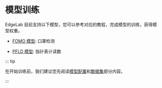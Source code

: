 # 模型训练

EdgeLab 目前支持以下模型，您可以参考对应的教程，完成模型的训练，获得模型权重。

- [FOMO 模型](./fomo.md): 口罩检测

- [PFLD 模型](./pfld.md): 指针表计读数

::: tip

在开始训练前，我们建议您先阅读[模型配置](../config.md)和[数据集](../datasets.md)部分内容。

:::
